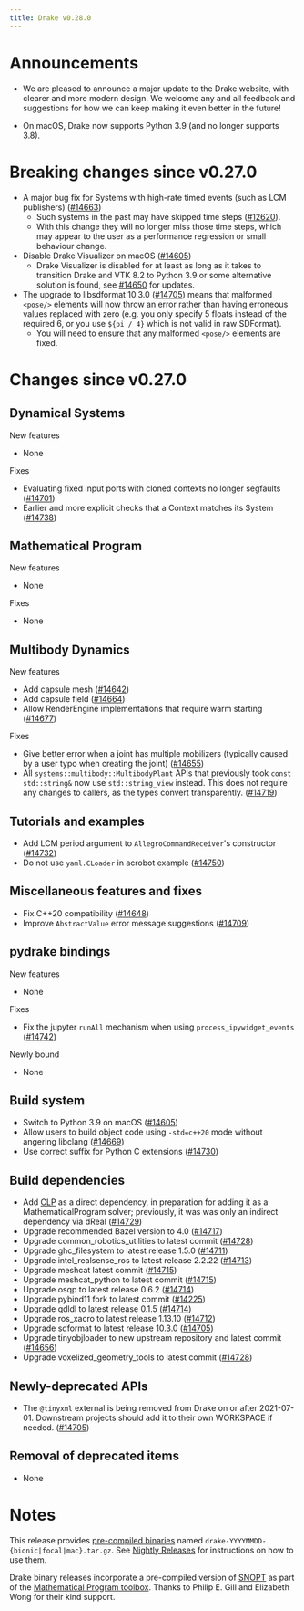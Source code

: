 ```yaml
---
title: Drake v0.28.0
---
```


# Announcements

* We are pleased to announce a major update to the Drake website, with clearer
  and more modern design.  We welcome any and all feedback and suggestions for
  how we can keep making it even better in the future!

* On macOS, Drake now supports Python 3.9 (and no longer supports 3.8).

# Breaking changes since v0.27.0

* A major bug fix for Systems with high-rate timed events (such as LCM publishers) ([#14663][_#14663])
  * Such systems in the past may have skipped time steps ([#12620][_#12620]).
  * With this change they will no longer miss those time steps, which may appear to the user as a performance regression or small behaviour change.
* Disable Drake Visualizer on macOS ([#14605][_#14605])
  * Drake Visualizer is disabled for at least as long as it takes to transition Drake and VTK 8.2 to Python 3.9 or some alternative solution is found, see [#14650][_#14650] for updates.
* The upgrade to libsdformat 10.3.0  ([#14705][_#14705]) means that malformed `<pose/>` elements will now throw an error rather than having erroneous values replaced with zero (e.g. you only specify 5 floats instead of the required 6, or you use `${pi / 4}` which is not valid in raw SDFormat).
  * You will need to ensure that any malformed `<pose/>` elements are fixed.

# Changes since v0.27.0

## Dynamical Systems

<!-- <relnotes for systems go here> -->

New features

* None

Fixes

* Evaluating fixed input ports with cloned contexts no longer segfaults ([#14701][_#14701])
* Earlier and more explicit checks that a Context matches its System ([#14738][_#14738])

## Mathematical Program

<!-- <relnotes for solvers go here> -->

New features

* None

Fixes

* None

## Multibody Dynamics

<!-- <relnotes for geometry,multibody go here> -->

New features

* Add capsule mesh ([#14642][_#14642])
* Add capsule field ([#14664][_#14664])
* Allow RenderEngine implementations that require warm starting ([#14677][_#14677])

Fixes

* Give better error when a joint has multiple mobilizers (typically caused by a user typo when creating the joint) ([#14655][_#14655])
* All `systems::multibody::MultibodyPlant` APIs that previously took `const std::string&` now use `std::string_view` instead.  This does not require any changes to callers, as the types convert transparently. ([#14719][_#14719])

## Tutorials and examples

<!-- <relnotes for examples,tutorials go here> -->

* Add LCM period argument to `AllegroCommandReceiver`'s constructor ([#14732][_#14732])
* Do not use `yaml.CLoader` in acrobot example ([#14750][_#14750])

## Miscellaneous features and fixes

<!-- <relnotes for common,math,lcm,lcmtypes,manipulation,perception go here> -->

* Fix C++20 compatibility ([#14648][_#14648])
* Improve `AbstractValue` error message suggestions ([#14709][_#14709])

## pydrake bindings

<!-- <relnotes for bindings go here> -->

New features

* None

Fixes

* Fix the jupyter `runAll` mechanism when using `process_ipywidget_events` ([#14742][_#14742])

Newly bound

* None

## Build system

<!-- <relnotes for cmake,doc,setup,third_party,tools go here> -->

* Switch to Python 3.9 on macOS ([#14605][_#14605])
* Allow users to build object code using `-std=c++20` mode without angering libclang ([#14669][_#14669])
* Use correct suffix for Python C extensions ([#14730][_#14730])

## Build dependencies

* Add [CLP](https://projects.coin-or.org/Clp) as a direct dependency, in preparation for adding it as a MathematicalProgram solver; previously, it was was only an indirect dependency via dReal ([#14729][_#14729])
* Upgrade recommended Bazel version to 4.0 ([#14717][_#14717])
* Upgrade common_robotics_utilities to latest commit ([#14728][_#14728])
* Upgrade ghc_filesystem to latest release 1.5.0 ([#14711][_#14711])
* Upgrade intel_realsense_ros to latest release 2.2.22 ([#14713][_#14713])
* Upgrade meshcat latest commit ([#14715][_#14715])
* Upgrade meshcat_python to latest commit ([#14715][_#14715])
* Upgrade osqp to latest release 0.6.2 ([#14714][_#14714])
* Upgrade pybind11 fork to latest commit ([#14225][_#14225])
* Upgrade qdldl to latest release 0.1.5 ([#14714][_#14714])
* Upgrade ros_xacro to latest release 1.13.10 ([#14712][_#14712])
* Upgrade sdformat to latest release 10.3.0 ([#14705][_#14705])
* Upgrade tinyobjloader to new upstream repository and latest commit ([#14656][_#14656])
* Upgrade voxelized_geometry_tools to latest commit ([#14728][_#14728])

## Newly-deprecated APIs

* The `@tinyxml` external is being removed from Drake on or after 2021-07-01.  Downstream projects should add it to their own WORKSPACE if needed. ([#14705][_#14705])

## Removal of deprecated items

* None

# Notes


This release provides [pre-compiled binaries](https://github.com/RobotLocomotion/drake/releases/tag/v0.27.0) named
``drake-YYYYMMDD-{bionic|focal|mac}.tar.gz``. See [Nightly Releases](/from_binary.html#nightly-releases) for instructions on how to use them.

Drake binary releases incorporate a pre-compiled version of [SNOPT](https://ccom.ucsd.edu/~optimizers/solvers/snopt/) as part of the
[Mathematical Program toolbox](https://drake.mit.edu/doxygen_cxx/group__solvers.html). Thanks to
Philip E. Gill and Elizabeth Wong for their kind support.

<!-- <begin issue links> -->
[_#12620]: https://github.com/RobotLocomotion/drake/pull/12620
[_#14225]: https://github.com/RobotLocomotion/drake/pull/14225
[_#14573]: https://github.com/RobotLocomotion/drake/pull/14573
[_#14605]: https://github.com/RobotLocomotion/drake/pull/14605
[_#14642]: https://github.com/RobotLocomotion/drake/pull/14642
[_#14648]: https://github.com/RobotLocomotion/drake/pull/14648
[_#14650]: https://github.com/RobotLocomotion/drake/pull/14650
[_#14655]: https://github.com/RobotLocomotion/drake/pull/14655
[_#14656]: https://github.com/RobotLocomotion/drake/pull/14656
[_#14660]: https://github.com/RobotLocomotion/drake/pull/14660
[_#14663]: https://github.com/RobotLocomotion/drake/pull/14663
[_#14664]: https://github.com/RobotLocomotion/drake/pull/14664
[_#14669]: https://github.com/RobotLocomotion/drake/pull/14669
[_#14677]: https://github.com/RobotLocomotion/drake/pull/14677
[_#14693]: https://github.com/RobotLocomotion/drake/pull/14693
[_#14701]: https://github.com/RobotLocomotion/drake/pull/14701
[_#14705]: https://github.com/RobotLocomotion/drake/pull/14705
[_#14708]: https://github.com/RobotLocomotion/drake/pull/14708
[_#14709]: https://github.com/RobotLocomotion/drake/pull/14709
[_#14711]: https://github.com/RobotLocomotion/drake/pull/14711
[_#14712]: https://github.com/RobotLocomotion/drake/pull/14712
[_#14713]: https://github.com/RobotLocomotion/drake/pull/14713
[_#14714]: https://github.com/RobotLocomotion/drake/pull/14714
[_#14715]: https://github.com/RobotLocomotion/drake/pull/14715
[_#14717]: https://github.com/RobotLocomotion/drake/pull/14717
[_#14719]: https://github.com/RobotLocomotion/drake/pull/14719
[_#14728]: https://github.com/RobotLocomotion/drake/pull/14728
[_#14729]: https://github.com/RobotLocomotion/drake/pull/14729
[_#14730]: https://github.com/RobotLocomotion/drake/pull/14730
[_#14732]: https://github.com/RobotLocomotion/drake/pull/14732
[_#14738]: https://github.com/RobotLocomotion/drake/pull/14738
[_#14742]: https://github.com/RobotLocomotion/drake/pull/14742
[_#14750]: https://github.com/RobotLocomotion/drake/pull/14750
<!-- <end issue links> -->

<!--
  Current oldest_commit fc1e0e5e7eb8cef3b9a38de650bd8ccdff04a4e4 (exclusive).
  Current newest_commit 7df29bc8132d63a73471f876d1c1d4f8d56969c1 (inclusive).
-->
